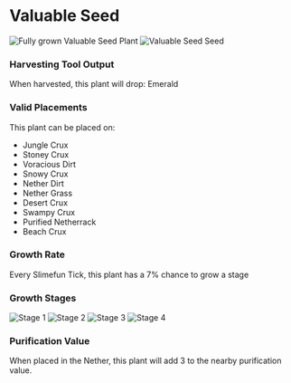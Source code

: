 # Valuable Seed

![Fully grown Valuable Seed Plant](https://mc-heads.net/head/dff0e450b1bd59c2dc1e66d08202e8fa5d4839fd69e60491880a54dee0865ff8) ![Valuable Seed Seed](https://mc-heads.net/head/95b92a13f01baece56654e817833f9829bc025ad733609c0bdd0d3a359c9d943)

### Harvesting Tool Output

When harvested, this plant will drop: Emerald

### Valid Placements

This plant can be placed on:

- Jungle Crux
- Stoney Crux
- Voracious Dirt
- Snowy Crux
- Nether Dirt
- Nether Grass
- Desert Crux
- Swampy Crux
- Purified Netherrack
- Beach Crux


### Growth Rate

Every Slimefun Tick, this plant has a 7% chance to grow a stage

### Growth Stages

![Stage 1](https://mc-heads.net/head/66bdd5e057eedf80b8e5a1e8243241bb91afffe1b65bf04d24647b3595969cb0) ![Stage 2](https://mc-heads.net/head/1da103af6aecef119fd9a551232615ff1fae725bdeb36eeb611efadd3fcf6349) ![Stage 3](https://mc-heads.net/head/b77ca14b50c10fa1bc8d71c0d61f9e3022dfba6bdd87440d32e50bd43136a99) ![Stage 4](https://mc-heads.net/head/3589691376785c10327433e7810beef7912005c7517fd5d8977ed94078f56a14)

### Purification Value

When placed in the Nether, this plant will add 3 to the nearby purification value.